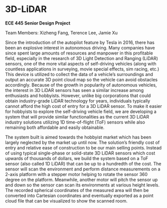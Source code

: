 # 3D-LiDAR
**ECE 445 Senior Design Project**

Team Members: Xizheng Fang, Terence Lee, Jamie Xu

Since the introduction of the autopilot feature by Tesla in 2016, there has been an explosive interest in autonomous driving. Many companies have since spent large amounts of resources and manpower in this profitable field, especially in the research of 3D Light Detection and Ranging (LiDAR) sensors, one of the more vital aspects of self-driving vehicles (along with countless applications in surveying, movie special effects, sim racing, etc.) This device is utilized to collect the data of a vehicle’s surroundings and output an accurate 3D point cloud map so the vehicle can avoid obstacles accordingly. Because of the growth in popularity of autonomous vehicles, the interest in 3D LiDAR sensors has seen a similar increase among enthusiasts and hobbyists. However, unlike big corporations that could obtain industry-grade LiDAR technology for years, individuals typically cannot afford the high cost of entry for a 3D LiDAR sensor. To make it easier for hobbyists to explore the self-driving vehicle field, we are developing a system that will provide similar functionalities as the current 3D LiDAR industry solutions utilizing 1D time-of-flight (ToF) sensors while also remaining both affordable and easily obtainable.

The system built is aimed towards the hobbyist market which has been largely neglected by the market up until now. The solution’s friendly cost of entry and relative ease of construction to be our main selling points. Instead of using typical single-phase or solid-state 3D LiDAR sensors which cost upwards of thousands of dollars, we build the system based on a ToF sensor (also called 1D LiDAR) that can be up to a hundredth of the cost. The sensor will scan the environment and perform distance measurements on a 2-axis platform with a stepper motor helping to rotate the sensor 360 degree on the platform. Meanwhile, another motor will pitch the sensor up and down so the sensor can scan its environments at various height levels. The recorded spherical coordinates of the measured area will then be converted into Cartesian coordinates and eventually exported as a point cloud file that can be visualized to show the scanned room.  

